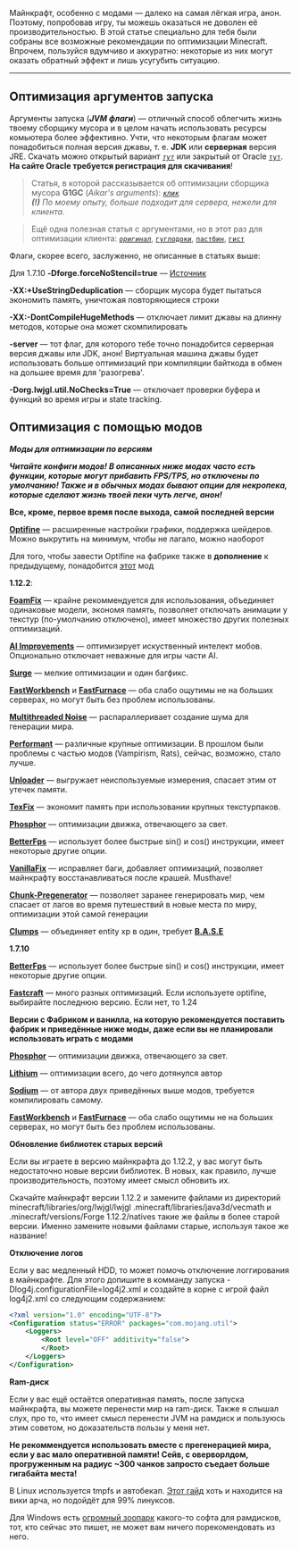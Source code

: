 Майнкрафт, особенно с модами — далеко на самая лёгкая игра, анон. Поэтому, попробовав игру, ты можешь оказаться не доволен её производительностью. В этой статье специально для тебя были собраны все возможные рекомендации по оптимизации Minecraft. Впрочем, пользуйся вдумчиво и аккуратно: некоторые из них могут оказать обратный эффект и лишь усугубить ситуацию.  

---

## Оптимизация аргументов запуска

Аргументы запуска (_**JVM флаги**_) — отличный способ облегчить жизнь твоему сборщику мусора и в целом начать использовать ресурсы комьютера более эффективно. Учти, что некоторым флагам может понадобиться полная версия джавы, т. е. **JDK** или **серверная** версия JRE. Скачать можно открытый вариант _[`тут`](https://adoptopenjdk.net/)_ или закрытый от Oracle [`тут`](https://www.oracle.com/java/technologies/javase-server-jre8-downloads.html). **На сайте Oracle требуется регистрация для скачивания**!
> Статья, в которой рассказывается об оптимизации сборщика мусора **G1GC** (_Aikar's arguments_): _[`клик`](https://aikar.co/2018/07/02/tuning-the-jvm-g1gc-garbage-collector-flags-for-minecraft/)_  
_**(!)** По моему опыту, больше подходит для сервера, нежели для клиента._  

> Ещё одна полезная статья с аргументами, но в этот раз для оптимизации клиента: _[`оригинал`](https://cwelth.com/manuals.php?mid=2)_,  [`гуглодоки`](https://docs.google.com/document/d/1Y9bijAyuXMlbCs9ttR5X1DOGzK-yq353zS70X01M9hY/edit?usp=sharing), [`пастбин`](https://pastebin.com/VX5K9NW7), [`гист`](https://gist.github.com/nightloli/36a6ac3558449452b121db030c86ee27)

Флаги, скорее всего, заслуженно, не описанные в статьях выше:

Для 1.7.10 **-Dforge.forceNoStencil=true** — [Источник](https://www.reddit.com/r/feedthebeast/comments/2g6c13/ways_to_optimize_performance_for_1710_packs/ckg5c1k/)

**-XX:+UseStringDeduplication** — сборщик мусора будет пытаться экономить память, уничтожая повторяющиеся строки

**-XX:-DontCompileHugeMethods** — отключает лимит джавы на длинну методов, которые она может скомпилировать

**-server** — тот флаг, для которого тебе точно понадобится серверная версия джавы или JDK, анон! Виртуальная машина джавы будет использовать больше оптимизаций при компиляции байткода в обмен на дольшее время для 'разогрева'. 

**-Dorg.lwjgl.util.NoChecks=True** — отключает проверки буфера и функций во время игры и state tracking.


## Оптимизация с помощью модов

_**Моды для оптимизации по версиям**_

_**Читайте конфиги модов! В описанных ниже модах часто есть функции, которые могут прибавить FPS/TPS, но отключены по умолчанию! Также и в обычных модах бывают опции для некропека, которые сделают жизнь твоей пеки чуть легче, анон!**_

**Все, кроме, первое время после выхода, самой последней версии**

[**Optifine**](https://optifine.net/downloads) — расширенные настройки графики, поддержка шейдеров. Можно выкрутить на минимум, чтобы не лагало, можно наоборот

Для того, чтобы завести Optifine на фабрике также в **дополнение** к предыдущему, понадобится [этот](https://www.curseforge.com/minecraft/mc-mods/optifabric) мод

**1.12.2**:

[**FoamFix**](https://www.curseforge.com/minecraft/mc-mods/foamfix-optimization-mod) — крайне рекоммендуется для использования, объединяет одинаковые модели, экономя память, позволяет отключать анимации у текстур (по-умолчанию отключено), имеет множество других полезных оптимизаций.

[**AI Improvements**](https://www.curseforge.com/minecraft/mc-mods/ai-improvements) — оптимизирует искуственный интелект мобов. Опционально отключает неважные для игры части AI.

[**Surge**](https://www.curseforge.com/minecraft/mc-mods/surge) — мелкие оптимизации и один багфикс.

[**FastWorkbench**](https://www.curseforge.com/minecraft/mc-mods/fastworkbench) и [**FastFurnace**](https://www.curseforge.com/minecraft/mc-mods/fastfurnace) — оба слабо ощутимы не на больших серверах, но могут быть без проблем использованы.

[**Multithreaded Noise**](https://www.curseforge.com/minecraft/mc-mods/multithreaded-noise) — распараллеривает создание шума для генерации мира.

[**Performant**](https://www.curseforge.com/minecraft/mc-mods/performant) — различные крупные оптимизации. В прошлом были проблемы с частью модов (Vampirism, Rats), сейчас, возможно, стало лучше.

[**Unloader**](https://www.curseforge.com/minecraft/mc-mods/unloader) — выгружает неиспользуемые измерения, спасает этим от утечек памяти.

[**TexFix**](https://www.curseforge.com/minecraft/mc-mods/texfix) — экономит память при использовании крупных текстурпаков.

[**Phosphor**](https://www.curseforge.com/minecraft/mc-mods/phosphor-forge) — оптимизации движка, отвечающего за свет.

[**BetterFps**](https://www.curseforge.com/minecraft/mc-mods/betterfps) — использует более быстрые sin() и cos() инструкции, имеет некоторые другие опции.

[**VanillaFix**](https://www.curseforge.com/minecraft/mc-mods/vanillafix) — исправляет баги, добавляет оптимизаций, позволяет майнкрафту восстанавливаться после крашей. Musthave!

[**Chunk-Pregenerator**](https://www.curseforge.com/minecraft/mc-mods/chunkpregenerator) — позволяет заранее генерировать мир, чем спасает от лагов во время путешествий в новые места по миру, оптимизации этой самой генерации

[**Clumps**](https://www.curseforge.com/minecraft/mc-mods/clumps) — объединяет entity xp в один, требует [**B.A.S.E**](https://www.curseforge.com/minecraft/mc-mods/base)

**1.7.10**

[**BetterFps**](https://www.curseforge.com/minecraft/mc-mods/betterfps) — использует более быстрые sin() и cos() инструкции, имеет некоторые другие опции.

[**Fastcraft**](https://www.curseforge.com/minecraft/mc-mods/fastcraft) — много разных оптимизаций. Если используете optifine, выбирайте последнюю версию. Если нет, то 1.24

**Версии с Фабриком и ванилла, на которую рекомендуется поставить фабрик и приведённые ниже моды, даже если вы не планировали использовать играть с модами**

[**Phosphor**](https://www.curseforge.com/minecraft/mc-mods/phosphor) — оптимизации движка, отвечающего за свет.

[**Lithium**](https://www.curseforge.com/minecraft/mc-mods/lithium) — оптимизации всего, до чего дотянулся автор

[**Sodium**](https://github.com/jellysquid3/sodium-fabric) — от автора двух приведённых выше модов, требуется компилировать самому.

[**FastWorkbench**](https://www.curseforge.com/minecraft/mc-mods/fast-furnace-for-fabric) и [**FastFurnace**]( https://www.curseforge.com/minecraft/mc-mods/fastbench-for-fabric) — оба слабо ощутимы не на больших серверах, но могут быть без проблем использованы.

**Обновление библиотек старых версий**

Если вы играете в версию майнкрафта до 1.12.2, у вас могут быть недостаточно новые версии библиотек. В новых, как правило, лучше производительность, поэтому имеет смысл обновить их.

Скачайте майнкрафт версии 1.12.2 и замените файлами из директорий minecraft/libraries/org/lwjgl/lwjgl .minecraft/libraries/java3d/vecmath и .minecraft/versions/Forge 1.12.2/natives такие же файлы в более старой версии. Именно замените новыми файлами старые, используя такое же название!

**Отключение логов**

Если у вас медленный HDD, то может помочь отключение логгирования в майнкрафте. Для этого допишите в комманду запуска -Dlog4j.configurationFile=log4j2.xml и создайте в корне с игрой файл log4j2.xml со следующим содержанием:

```xml
<?xml version="1.0" encoding="UTF-8"?>
<Configuration status="ERROR" packages="com.mojang.util">
    <Loggers>
        <Root level="OFF" additivity="false">
        </Root>
    </Loggers>
</Configuration>
```

**Ram-диск**

Если у вас ещё остаётся оперативная память, после запуска майнкрафта, вы можете перенести мир на ram-диск. Также я слышал слух, про то, что имеет смысл перенести JVM на рамдиск и пользуюсь этим советом, но доказательств пользы у меня нет.

**Не рекоммендуется использовать вместе с прегенерацией мира, если у вас мало оперативной памяти! Сейв, с оверворлдом, прогруженным на радиус ~300 чанков запросто съедает больше гигабайта места!**

В Linux используется tmpfs и автобекап. [Этот гайд](https://wiki.archlinux.org/index.php/Improving_performance#Relocate_files_to_tmpfs) хоть и находится на вики арча, но подойдёт для 99% линуксов.

Для Windows есть [огромный зоопарк](https://en.wikipedia.org/wiki/List_of_RAM_drive_software#Microsoft_Windows) какого-то софта для рамдисков, тот, кто сейчас это пишет, не может вам ничего порекомендовать из него.
